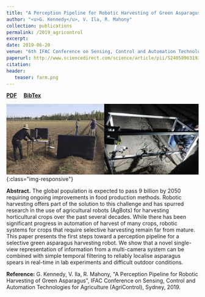 ```yaml
---
title: "A Perception Pipeline for Robotic Harvesting of Green Asparagus"
author: "<u>G. Kennedy</u>, V. Ila, R. Mahony"
collection: publications
permalink: /2019_agricontrol
excerpt: 
date: 2019-06-20
venue: "6th IFAC Conference on Sensing, Control and Automation Technologies for Agriculture"
paperurl: http://www.sciencedirect.com/science/article/pii/S2405896319324553
citation:
header:
   teaser: farm.png
---
```


<a href="http://kennege.github.io/files/asparagusDetectionPaper.pdf" target="_blank"><b>PDF</b></a>&emsp;
<a href="http://kennege.github.io/files/asparagusDetectionPaper.bib" target="_blank"><b>BibTex</b></a>

![banner](/images/farm.png){:class="img-responsive"}

<b>Abstract.</b> The global population is expected to pass 9 billion by 2050 requiring ongoing improvements in food production methods. Robotic harvesting offers part of the solution to this challenge and has spurred research in the use of agricultural robots (AgBots) for harvesting horticultural crops over the past several decades. While there has been significant progress in automation of harvest of many crops, robotic systems for crops that require selective harvesting remain far from mature. This paper presents the first steps toward a perception pipeline for a selective green asparagus harvesting robot. We show that a novel single-view representation of information from a multi-camera system can be combined with simple temporal filtering to reliably localise asparagus spears in real-time in lab experiments and difficult outdoor conditions.

<b>Reference:</b>
G. Kennedy, V. Ila, R. Mahony, "A Perception Pipeline for Robotic Harvesting of Green Asparagus", IFAC Conference on Sensing, Control and Automation Technologies for Agriculture (AgriControl), Sydney, 2019.
